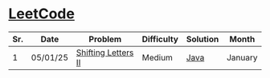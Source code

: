 # [LeetCode](https://www.leetcode.com/)

| Sr. | Date     | Problem                                                                                                                       | Difficulty | Solution                      | Month   |
| --- | -------- | ----------------------------------------------------------------------------------------------------------------------------- | ---------- | ----------------------------- | ------- |
| 1   | 05/01/25 | [Shifting Letters II](https://leetcode.com/problems/shifting-letters-ii/description/?envType=daily-question&envId=2025-01-05) | Medium     | [Java](./January/LC2381.java) | January |
